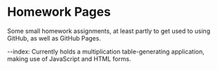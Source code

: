 Homework Pages
======== 

Some small homework assignments, at least partly to get used to using GitHub, as well as GitHub Pages.

--index: Currently holds a multiplication table-generating application, making use of JavaScript and HTML forms.
